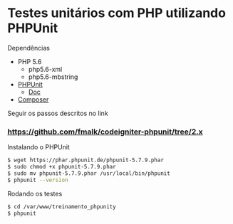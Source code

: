 # Testes unitários com PHP utilizando PHPUnit

Dependências

- PHP 5.6
  - php5.6-xml
  - php5.6-mbstring
- [PHPUnit](https://phpunit.de/)
  - [Doc](https://phpunit.de/manual/5.7/en/index.html)
- [Composer](https://getcomposer.org/)

Seguir os passos descritos no link

### https://github.com/fmalk/codeigniter-phpunit/tree/2.x

Instalando o PHPUnit

```sh
$ wget https://phar.phpunit.de/phpunit-5.7.9.phar
$ sudo chmod +x phpunit-5.7.9.phar
$ sudo mv phpunit-5.7.9.phar /usr/local/bin/phpunit
$ phpunit --version
```

Rodando os testes

```sh
$ cd /var/www/treinamento_phpunity
$ phpunit
```
